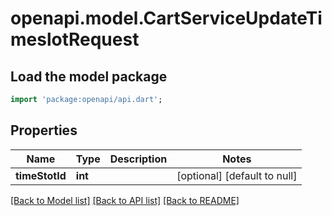 # openapi.model.CartServiceUpdateTimeslotRequest

## Load the model package
```dart
import 'package:openapi/api.dart';
```

## Properties
Name | Type | Description | Notes
------------ | ------------- | ------------- | -------------
**timeStotId** | **int** |  | [optional] [default to null]

[[Back to Model list]](../README.md#documentation-for-models) [[Back to API list]](../README.md#documentation-for-api-endpoints) [[Back to README]](../README.md)


